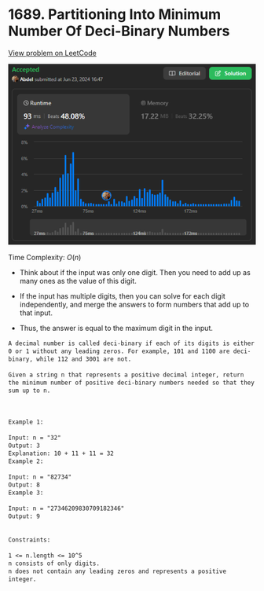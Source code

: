 # 1689. Partitioning Into Minimum Number Of Deci-Binary Numbers

[View problem on LeetCode](https://leetcode.com/problems/partitioning-into-minimum-number-of-deci-binary-numbers/)

![Submission](image.png)

Time Complexity: $O(n)$

- Think about if the input was only one digit. Then you need to add up as many ones as the value of this digit.

- If the input has multiple digits, then you can solve for each digit independently, and merge the answers to form numbers that add up to that input.

- Thus, the answer is equal to the maximum digit in the input.

```
A decimal number is called deci-binary if each of its digits is either 0 or 1 without any leading zeros. For example, 101 and 1100 are deci-binary, while 112 and 3001 are not.

Given a string n that represents a positive decimal integer, return the minimum number of positive deci-binary numbers needed so that they sum up to n.



Example 1:

Input: n = "32"
Output: 3
Explanation: 10 + 11 + 11 = 32
Example 2:

Input: n = "82734"
Output: 8
Example 3:

Input: n = "27346209830709182346"
Output: 9


Constraints:

1 <= n.length <= 10^5
n consists of only digits.
n does not contain any leading zeros and represents a positive integer.
```
